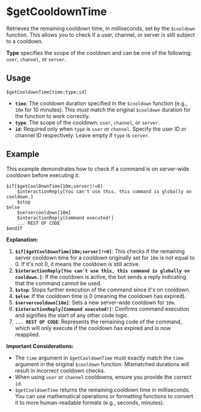 # $getCooldownTime

Retrieves the remaining cooldown time, in milliseconds, set by the `$cooldown` function. This allows you to check if a user, channel, or server is still subject to a cooldown.

**Type** specifies the scope of the cooldown and can be one of the following: `user`, `channel`, or `server`.

## Usage

```
$getCooldownTime[time;type;id]
```

*   **`time`**:  The cooldown duration specified in the `$cooldown` function (e.g., `10m` for 10 minutes). This *must* match the original `$cooldown` duration for the function to work correctly.
*   **`type`**: The scope of the cooldown: `user`, `channel`, or `server`.
*   **`id`**:  Required only when `type` is `user` or `channel`. Specify the user ID or channel ID respectively.  Leave empty if `type` is `server`.

## Example

This example demonstrates how to check if a command is on server-wide cooldown before executing it.

```
$if[$getCoolDownTime[10m;server]!=0]
    $interactionReply[You can't use this, this command is globally on cooldown.]
    $stop
$else
    $servercooldown[10m]
    $interactionReply[Command executed!]
    ... REST OF CODE
$endIf
```

**Explanation:**

1.  **`$if[$getCoolDownTime[10m;server]!=0]`**: This checks if the remaining server cooldown time for a cooldown originally set for `10m` is *not* equal to 0.  If it's not 0, it means the cooldown is still active.
2.  **`$interactionReply[You can't use this, this command is globally on cooldown.]`**:  If the cooldown is active, the bot sends a reply indicating that the command cannot be used.
3.  **`$stop`**:  Stops further execution of the command since it's on cooldown.
4.  **`$else`**:  If the cooldown time is 0 (meaning the cooldown has expired).
5.  **`$servercooldown[10m]`**: Sets a new server-wide cooldown for `10m`.
6.  **`$interactionReply[Command executed!]`**: Confirms command execution and signifies the start of any other code logic.
7.  **`... REST OF CODE`**: Represents the remaining code of the command, which will only execute if the cooldown has expired and is now reapplied.

**Important Considerations:**

*   The `time` argument in `$getCooldownTime` must exactly match the `time` argument in the original `$cooldown` function.  Mismatched durations will result in incorrect cooldown checks.
*   When using `user` or `channel` cooldowns, ensure you provide the correct `id`.
*   `$getCooldownTime` returns the remaining cooldown time in milliseconds. You can use mathematical operations or formatting functions to convert it to more human-readable formats (e.g., seconds, minutes).